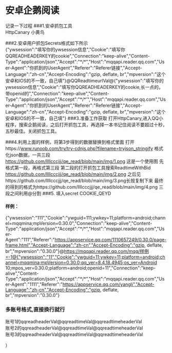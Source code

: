 # 安卓企鹅阅读
记录一下过程
###1.安卓抓包工具  
HttpCanary 小黄鸟

###2.安卓用户抓包Secrets格式如下所示  
{"ywsession":"填写你的ywsession信息","Cookie":"填写你QQREADHEADERKEY的cookie","Connection":"keep-alive","Content-Type":"application/json","Accept":"\*/\*","Host":"mqqapi.reader.qq.com","User-Agent":"你抓到的UserAgent","Referer":"Referer链接","Accept-Language":"zh-cn","Accept-Encoding":"gzip, deflate, br","mpversion":"这个安卓和IOS的不一致，自己填"}@QQReadtimeurlVal@{"ywsession":"填写你的ywsession信息","Cookie":"填写你QQREADHEADERKEY的cookie,长一点的，带openid的","Connection":"keep-alive","Content-Type":"application/json","Accept":"\*/\*’","Host":"mqqapi.reader.qq.com","User-Agent":"你抓到的UserAgent","Referer":"Referer链接","Accept-Language":"zh-cn","Accept-Encoding":"gzip, deflate, br","mpversion":"这个安卓和IOS的不一致，自己填"}
###3.准备工作获取
打开HttpCanary,进入QQ小程序，搜索企鹅阅读，之后打开抓包工具，再选择一本书记住阅读不要超过十秒，五秒最佳。关闭抓包工具。

###4.利用上面的样例，将第3步得到的数据替换到格式里面 打开https://www.runoob.com/try/try-cdnjs.php?filename=tryjson_stringify  格式化json数据，一共三段
https://github.com/llllcccjjj/qe_read/blob/main/img/1.png 这是一个使用图 
先格式第一段，再格式第三段
第二段的打开抓包工具搜索ReadtimeWithBid
https://github.com/llllcccjjj/qe_read/blob/main/img/2.png
之后见https://github.com/llllcccjjj/qe_read/blob/main/img/3.png长按复制下来
最终的得到的格式为https://github.com/llllcccjjj/qe_read/blob/main/img/4.png
三段之间利用@分割
###5. 填入secret COOKIE_QEYD
#### 样例：  
{"ywsession":"111","Cookie":"ywguid=111;ywkey=11;platform=android;channel=mqqmina;mpVersion=0.30.0","Connection":"keep-alive","Content-Type":"application/json","Accept":"\*/\*","Host":"mqqapi.reader.qq.com","User-Agent":"111","Referer":"https://appservice.qq.com/1110657249/0.30.0/page-frame.html","Accept-Language":"zh-cn","Accept-Encoding":"gzip, deflate, br","mpversion":"0.30.0"}@https://mqqapi.reader.qq.com/mqq/样例=-1@{"ywsession":"11","Cookie":"ywguid=11;ywkey=11;platform=android;channel=mqqmina;mpVersion=0.30.0;qq_ver=8.4.18.4945;os_ver=Android 10;mpos_ver=0.30.0;platform=android;openid=11","Connection":"keep-alive","Content-Type":"application/json","Accept":"\*/\*","Host":"mqqapi.reader.qq.com","User-Agent":"1111","Referer":"https://appservice.qq.com/yangli","Accept-Language":"zh-cn","Accept-Encoding":"gzip, deflate, br","mpversion":"0.30.0"}

### 多账号格式,直接换行就行  
账号1的qqreadheaderVal@qqreadtimeVal@qqreadtimeheaderVal  
账号2的qqreadheaderVal@qqreadtimeVal@qqreadtimeheaderVal  
账号3的qqreadheaderVal@qqreadtimeVal@qqreadtimeheaderVal  

）
